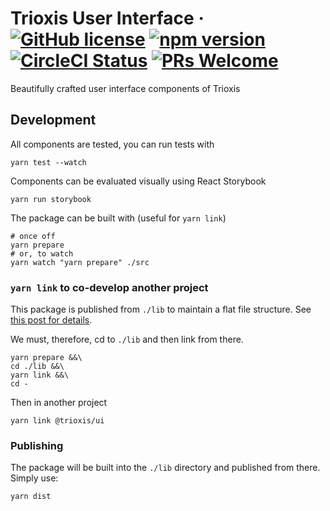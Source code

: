 # Trioxis User Interface &middot; [![GitHub license](https://img.shields.io/badge/license-MIT-blue.svg)](https://github.com/Trioxis/trioxis-ui/blob/master/LICENSE) [![npm version](https://img.shields.io/npm/v/@trioxis/ui.svg?style=flat)](https://www.npmjs.com/package/@trioxis/ui) [![CircleCI Status](https://circleci.com/gh/Trioxis/trioxis-ui.svg?style=shield&circle-token=:circle-token)](https://circleci.com/gh/Trioxis/trioxis-ui) [![PRs Welcome](https://img.shields.io/badge/PRs-welcome-brightgreen.svg)](https://github.com/Trioxis/trioxis-ui/pulls)

Beautifully crafted user interface components of Trioxis

## Development

All components are tested, you can run tests with

```shell
yarn test --watch
```

Components can be evaluated visually using React Storybook

```shell
yarn run storybook
```

The package can be built with (useful for `yarn link`)

```shell
# once off
yarn prepare
# or, to watch
yarn watch "yarn prepare" ./src
```

### `yarn link` to co-develop another project

This package is published from `./lib` to maintain a flat file structure. See [this post for details](http://davidwells.io/blog/publishing-flat-npm-packages-for-easier-import-paths-smaller-consumer-bundle-sizes/).

We must, therefore, cd to `./lib` and then link from there.

```shell
yarn prepare &&\
cd ./lib &&\
yarn link &&\
cd -
```

Then in another project

```shell
yarn link @trioxis/ui
```

### Publishing

The package will be built into the `./lib` directory and published from there. Simply use:

```shell
yarn dist
```
